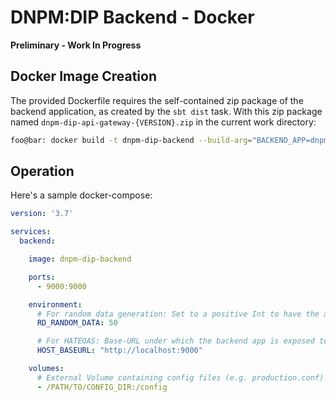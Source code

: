 # DNPM:DIP Backend - Docker


**Preliminary - Work In Progress**


## Docker Image Creation

The provided Dockerfile requires the self-contained zip package of the backend application, as created by the <code>sbt dist</code> task.
With this zip package named <code>dnpm-dip-api-gateway-{VERSION}.zip</code> in the current work directory:

```bash
foo@bar: docker build -t dnpm-dip-backend --build-arg="BACKEND_APP=dnpm-dip-api-gateway-{VERSION}" .
```


## Operation

Here's a sample docker-compose:

```yaml
version: '3.7'

services:
  backend:

    image: dnpm-dip-backend

    ports:
      - 9000:9000

    environment:
      # For random data generation: Set to a positive Int to have the application generate N random RD patient record
      RD_RANDOM_DATA: 50 

      # For HATEOAS: Base-URL under which the backend app is exposed to e.g. the frontend, so that full URLs can be set in the hypermedia
      HOST_BASEURL: "http://localhost:9000" 

    volumes:
      # External Volume containing config files (e.g. production.conf)
      - /PATH/TO/CONFIG_DIR:/config  


```

